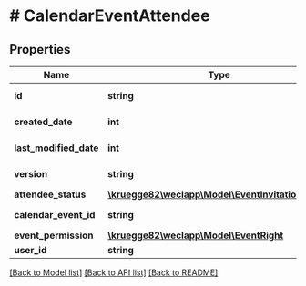 # # CalendarEventAttendee

## Properties

Name | Type | Description | Notes
------------ | ------------- | ------------- | -------------
**id** | **string** |  | [optional] [readonly]
**created_date** | **int** |  | [optional] [readonly]
**last_modified_date** | **int** |  | [optional] [readonly]
**version** | **string** |  | [optional] [readonly]
**attendee_status** | [**\kruegge82\weclapp\Model\EventInvitationStatus**](EventInvitationStatus.md) |  | [optional]
**calendar_event_id** | **string** |  | [optional] [readonly]
**event_permission** | [**\kruegge82\weclapp\Model\EventRight**](EventRight.md) |  | [optional]
**user_id** | **string** |  | [optional]

[[Back to Model list]](../../README.md#models) [[Back to API list]](../../README.md#endpoints) [[Back to README]](../../README.md)
